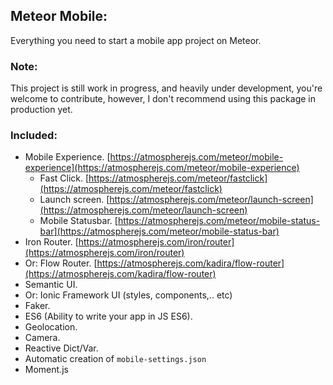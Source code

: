 ## Meteor Mobile:
Everything you need to start a mobile app project on Meteor.

### Note:
This project is still work in progress, and heavily under development, you're
welcome to contribute, however, I don't recommend using this package in production yet.

### Included:
- Mobile Experience. [https://atmospherejs.com/meteor/mobile-experience](https://atmospherejs.com/meteor/mobile-experience)
  - Fast Click. [https://atmospherejs.com/meteor/fastclick](https://atmospherejs.com/meteor/fastclick)
  - Launch screen. [https://atmospherejs.com/meteor/launch-screen](https://atmospherejs.com/meteor/launch-screen)
  - Mobile Statusbar. [https://atmospherejs.com/meteor/mobile-status-bar](https://atmospherejs.com/meteor/mobile-status-bar)
- Iron Router. [https://atmospherejs.com/iron/router](https://atmospherejs.com/iron/router)
- Or: Flow Router. [https://atmospherejs.com/kadira/flow-router](https://atmospherejs.com/kadira/flow-router)
- Semantic UI.
- Or: Ionic Framework UI (styles, components,.. etc)
- Faker.
- ES6 (Ability to write your app in JS ES6).
- Geolocation.
- Camera.
- Reactive Dict/Var.
- Automatic creation of `mobile-settings.json`
- Moment.js
